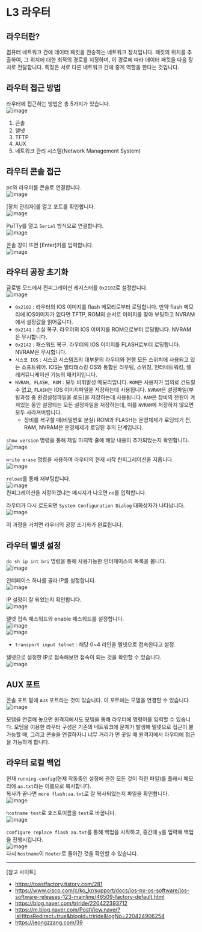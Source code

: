 # L3 라우터

## 라우터란?

컴퓨터 네트워크 간에 데이터 패킷을 전송하는 네트워크 장치입니다. 
패킷의 위치를 추출하여, 그 위치에 대한 최적의 경로를 지정하며, 이 경로에 따라 데이터 패킷을 다음 장치로 전달합니다. 
특징은 서로 다른 네트워크 간에 중계 역할을 한다는 것입니다.

## 라우터 접근 방법

라우터에 접근하는 방법은 총 5가지가 있습니다.   
![image](https://user-images.githubusercontent.com/43658658/141886406-a4fd2e7e-bd49-4acf-898e-8647f0fb1985.png)

1. 콘솔
2. 텔넷
3. TFTP
4. AUX
5. 네트워크 관리 시스템(Network Management System)

## 라우터 콘솔 접근

pc와 라우터를 콘솔로 연결합니다.   
![image](https://user-images.githubusercontent.com/43658658/141877073-fc2144c7-f745-410c-9124-7f161d62c2a6.png)   

[장치 관리자]를 열고 포트를 확인합니다.   
![image](https://user-images.githubusercontent.com/43658658/141876619-b54108b4-a7b2-47d2-905a-9aa9cb23d89d.png)    

PuTTy를 열고 `Serial` 방식으로 연결합니다.   
![image](https://user-images.githubusercontent.com/43658658/141877145-ae774f10-9f4b-470d-845b-81abf9b44827.png)   

콘솔 창이 뜨면 [Enter]키를 입력합니다.   
![image](https://user-images.githubusercontent.com/43658658/141877268-c3f148b5-1272-4373-926d-05b3c28d7924.png)   

## 라우터 공장 초기화

글로벌 모드에서 컨피그레이션 레지스터를 `0x2102`로 설정합니다.   
![image](https://user-images.githubusercontent.com/43658658/141878996-1b831211-d138-483b-aecb-be87351fd28c.png)   
* `0x2102` : 라우터의 IOS 이미지를 flash 메모리로부터 로딩합니다. 만약 flash 메모리에 IOS이미지가 없다면 TFTP, ROM의 순서로 이미지를 찾아 부팅하고 NVRAM에서 설정값을 읽어옵니다.
* `0x2141` : 손실 복구. 라우터의 IOS 이미지를 ROM으로부터 로딩합니다. NVRAM은 무시합니다.
* `0x2142` : 패스워드 복구. 라우터의 IOS 이미지를 FLASH로부터 로딩합니다. NVRAM은 무시합니다.
* `시스코 IOS` : 시스코 시스템즈의 대부분의 라우터와 현행 모든 스위치에 사용되고 있는 소프트웨어. IOS는 멀티태스킹 OS와 통합된 라우팅, 스위칭, 인터네트워킹, 텔레커뮤니케이션 기능의 패키지입니다.
* `NVRAM, FLASH, ROM` : 모두 비휘발성 메모리입니다. `ROM`은 사용자가 임의로 건드릴 수 없고, `FLASH`는 IOS 이미지파일을 저장하는데 사용됩니다. `NVRAM`은 설정파일(부팅과정 중 환경설정파일을 로드)을 저장하는데 사용됩니다. `RAM`은 장비의 전원이 켜져있는 동안 설정되는 모든 설정파일을 저장하는데, 이를 `NVRAM`에 저장하지 않으면 모두 사라져버립니다.
  * 장비를 복구할 때(비밀번호 분실) ROM과 FLASH는 운영체제가 로딩되기 전, RAM, NVRAM은 운영체제가 로딩된 후의 단계입니다. 

`show version` 명령을 통해 제일 마지막 줄에 해당 내용이 추가되었는지 확인합니다.   
![image](https://user-images.githubusercontent.com/43658658/141879755-58a48b84-d752-468f-ba63-e39b0d80ab40.png)

`write erase` 명령을 사용하여 라우터의 현재 시작 컨피그레이션을 지웁니다.   
![image](https://user-images.githubusercontent.com/43658658/141879859-70913be4-5283-41f6-abef-402ae76a80ed.png)

`reload`를 통해 재부팅합니다.   
![image](https://user-images.githubusercontent.com/43658658/141879933-3e96ed3d-a959-4e65-b264-40c3b7e78da2.png)   
컨피그레이션을 저장하겠냐는 메시지가 나오면 `no`를 입력합니다.

라우터가 다시 로드되면 `System Configuration Dialog` 대화상자가 나타납니다.   
![image](https://user-images.githubusercontent.com/43658658/141880538-9be035bb-996f-486d-bab1-374d1e503572.png)   

이 과정을 거치면 라우터의 공장 초기화가 완료됩니다.

## 라우터 텔넷 설정

`do sh ip int bri` 명령을 통해 사용가능한 인터페이스의 목록을 봅니다.   
![image](https://user-images.githubusercontent.com/43658658/141884645-ee8d0ba1-5158-4e13-9bf8-de8eccea5fd7.png)

인터페이스 하나를 골라 IP를 설정합니다.   
![image](https://user-images.githubusercontent.com/43658658/141884813-b4df284e-7494-4a71-9ff2-45fb1b22cc2f.png)

IP 설정이 잘 되었는지 확인합니다.   
![image](https://user-images.githubusercontent.com/43658658/141884781-80a9be60-6bb8-4dfe-b1df-a2f938861682.png)

텔넷 접속 패스워드와 enable 패스워드를 설정합니다.   
![image](https://user-images.githubusercontent.com/43658658/141886139-2612996b-408a-499d-b5c9-71cde1f1679b.png)   
![image](https://user-images.githubusercontent.com/43658658/141886174-532d980e-5211-4129-97b9-aaca54e6d638.png)   
* `transport input telnet` : 해당 0~4 라인을 텔넷으로 접속한다고 설정.

텔넷으로 설정한 IP로 접속해보면 접속이 되는 것을 확인할 수 있습니다.   
![image](https://user-images.githubusercontent.com/43658658/141885076-07c96ef5-3f92-4b30-99c9-c2d29971f85b.png)

## AUX 포트

콘솔 포트 밑에 `AUX` 포트라는 것이 있습니다.
이 포트에는 모뎀을 연결할 수 있습니다.   
![image](https://user-images.githubusercontent.com/43658658/141877720-7236accd-bdca-45ed-b79e-25836040c7b9.png)   

모뎀을 연결해 놓으면 원격지에서도 모뎀을 통해 라우터에 명령어를 입력할 수 있습니다.
모뎀을 이용한 라우터 구성은 기존의 네트워크에 문제가 발생해 텔넷으로 접근이 불가능할 때, 그리고 콘솔을 연결하자니 너무 거리가 먼 곳일 때 원격지에서 라우터에 접근을 가능하게 합니다.

## 라우터 로컬 백업

현재 `running-config`(현재 작동중인 설정에 관한 모든 것이 적힌 파일)를 플래시 메모리에 `aa.txt`라는 이름으로 복사합니다.   
복사가 끝나면 `more flash:aa.txt`로 잘 복사되었는지 파일을 확인합니다.   
![image](https://user-images.githubusercontent.com/43658658/141887366-a048add4-6693-404f-9e13-4e724ba18f03.png)   

`hostname test`로 호스트이름을 `test`로 바꿉니다.   
![image](https://user-images.githubusercontent.com/43658658/141887596-eac95b38-fce9-44fd-bed8-7f87e1c8fbef.png)   

`configure replace flash aa.txt`를 통해 백업을 시작하고, 중간에 `y`를 입력해 백업을 진행시킵니다.   
![image](https://user-images.githubusercontent.com/43658658/141887728-86bc27fd-f83a-4d0e-aecd-a745847f48bf.png)   
다시 `hostname`이 `Router`로 돌아간 것을 확인할 수 있습니다.



---

[참고 사이트]   
* https://toastfactory.tistory.com/281
* https://www.cisco.com/c/ko_kr/support/docs/ios-nx-os-software/ios-software-releases-123-mainline/46509-factory-default.html
* https://blog.naver.com/triride/220422393712
* https://m.blog.naver.com/PostView.naver?isHttpsRedirect=true&blogId=triride&logNo=220424906254
* https://jeongzzang.com/39
